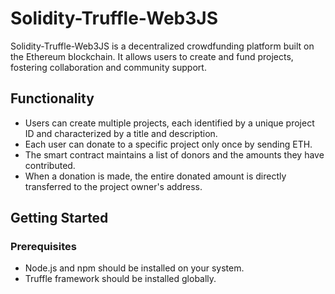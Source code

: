 # Solidity-Truffle-Web3JS

Solidity-Truffle-Web3JS is a decentralized crowdfunding platform built on the Ethereum blockchain. It allows users to create and fund projects, fostering collaboration and community support.

## Functionality

- Users can create multiple projects, each identified by a unique project ID and characterized by a title and description.
- Each user can donate to a specific project only once by sending ETH.
- The smart contract maintains a list of donors and the amounts they have contributed.
- When a donation is made, the entire donated amount is directly transferred to the project owner's address.

## Getting Started

### Prerequisites

- Node.js and npm should be installed on your system.
- Truffle framework should be installed globally.
